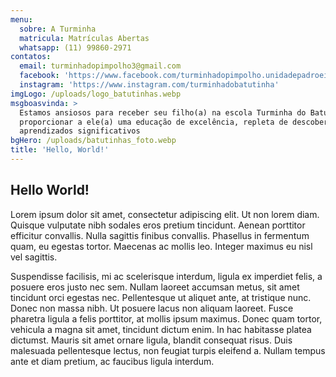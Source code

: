 ```yaml
---
menu:
  sobre: A Turminha
  matricula: Matrículas Abertas
  whatsapp: (11) 99860-2971
contatos:
  email: turminhadopimpolho3@gmail.com
  facebook: 'https://www.facebook.com/turminhadopimpolho.unidadepadroeira'
  instagram: 'https://www.instagram.com/turminhadobatutinha'
imgLogo: /uploads/logo_batutinhas.webp
msgboasvinda: >
  Estamos ansiosos para receber seu filho(a) na escola Turminha do Batutinha e
  proporcionar a ele(a) uma educação de excelência, repleta de descobertas e
  aprendizados significativos 
bgHero: /uploads/batutinhas_foto.webp
title: 'Hello, World!'
---
```


## Hello World!

Lorem ipsum dolor sit amet, consectetur adipiscing elit. Ut non lorem diam. Quisque vulputate nibh sodales eros pretium tincidunt. Aenean porttitor efficitur convallis. Nulla sagittis finibus convallis. Phasellus in fermentum quam, eu egestas tortor. Maecenas ac mollis leo. Integer maximus eu nisl vel sagittis.

Suspendisse facilisis, mi ac scelerisque interdum, ligula ex imperdiet felis, a posuere eros justo nec sem. Nullam laoreet accumsan metus, sit amet tincidunt orci egestas nec. Pellentesque ut aliquet ante, at tristique nunc. Donec non massa nibh. Ut posuere lacus non aliquam laoreet. Fusce pharetra ligula a felis porttitor, at mollis ipsum maximus. Donec quam tortor, vehicula a magna sit amet, tincidunt dictum enim. In hac habitasse platea dictumst. Mauris sit amet ornare ligula, blandit consequat risus. Duis malesuada pellentesque lectus, non feugiat turpis eleifend a. Nullam tempus ante et diam pretium, ac faucibus ligula interdum.
